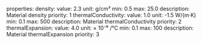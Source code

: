 properties:
  density:
    value: 2.3
    unit: g/cm³
    min: 0.5
    max: 25.0
    description: Material density
    priority: 1
  thermalConductivity:
    value: 1.0
    unit: -1.5 W/(m·K)
    min: 0.1
    max: 500
    description: Material thermalConductivity
    priority: 2
  thermalExpansion:
    value: 4.0
    unit: × 10⁻⁶ /°C
    min: 0.1
    max: 100
    description: Material thermalExpansion
    priority: 3
